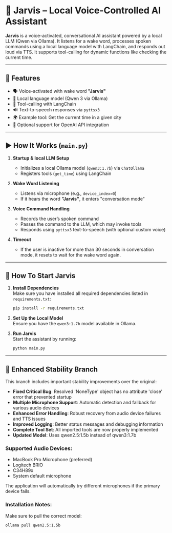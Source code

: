 # 🧠 Jarvis – Local Voice-Controlled AI Assistant

**Jarvis** is a voice-activated, conversational AI assistant powered by a local LLM (Qwen via Ollama). It listens for a wake word, processes spoken commands using a local language model with LangChain, and responds out loud via TTS. It supports tool-calling for dynamic functions like checking the current time.

---

## 🚀 Features

- 🗣 Voice-activated with wake word **"Jarvis"**
- 🧠 Local language model (Qwen 3 via Ollama)
- 🔧 Tool-calling with LangChain
- 🔊 Text-to-speech responses via `pyttsx3`
- 🌍 Example tool: Get the current time in a given city
- 🔐 Optional support for OpenAI API integration

---


## ▶️ How It Works (`main.py`)

1. **Startup & local LLM Setup**
   - Initializes a local Ollama model (`qwen3:1.7b`) via `ChatOllama`
   - Registers tools (`get_time`) using LangChain

2. **Wake Word Listening**
   - Listens via microphone (e.g., `device_index=0`)
   - If it hears the word **"Jarvis"**, it enters "conversation mode"

3. **Voice Command Handling**
   - Records the user’s spoken command
   - Passes the command to the LLM, which may invoke tools
   - Responds using `pyttsx3` text-to-speech (with optional custom voice)

4. **Timeout**
   - If the user is inactive for more than 30 seconds in conversation mode, it resets to wait for the wake word again.

---

## 🤖 How To Start Jarvis

1. **Install Dependencies**  
   Make sure you have installed all required dependencies listed in `requirements.txt`:
   ```bash
   pip install -r requirements.txt
   ```

2. **Set Up the Local Model**  
   Ensure you have the `qwen3:1.7b` model available in Ollama.

3. **Run Jarvis**  
   Start the assistant by running:
   ```bash
   python main.py
   ```
---



## 🔧 Enhanced Stability Branch

This branch includes important stability improvements over the original:

- **Fixed Critical Bug**: Resolved 'NoneType' object has no attribute 'close' error that prevented startup
- **Multiple Microphone Support**: Automatic detection and fallback for various audio devices
- **Enhanced Error Handling**: Robust recovery from audio device failures and TTS issues
- **Improved Logging**: Better status messages and debugging information
- **Complete Tool Set**: All imported tools are now properly implemented
- **Updated Model**: Uses qwen2.5:1.5b instead of qwen3:1.7b

### Supported Audio Devices:
- MacBook Pro Microphone (preferred)
- Logitech BRIO
- C34H89x
- System default microphone

The application will automatically try different microphones if the primary device fails.

### Installation Notes:
Make sure to pull the correct model:
```bash
ollama pull qwen2.5:1.5b
```

